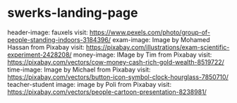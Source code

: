 # swerks-landing-page

header-image: fauxels visit: https://www.pexels.com/photo/group-of-people-standing-indoors-3184396/
exam-image: Image by Mohamed Hassan from Pixabay visit: https://pixabay.com/illustrations/exam-scientific-experiment-2428208/
money-image: IMage by Tim from Pixabay visit: https://pixabay.com/vectors/cow-money-cash-rich-gold-wealth-8519722/
time-image: Image by Michael from Pixabay visit: https://pixabay.com/vectors/button-icon-symbol-clock-hourglass-7850710/
teacher-student image: image by Poli from Pixabay visit: https://pixabay.com/vectors/people-cartoon-presentation-8238981/
